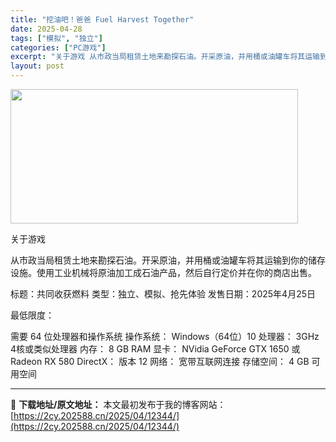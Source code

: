 ```yaml
---
title: "挖油吧！爸爸 Fuel Harvest Together"
date: 2025-04-28
tags: ["模拟", "独立"]
categories: ["PC游戏"]
excerpt: "关于游戏 从市政当局租赁土地来勘探石油。开采原油，并用桶或油罐车将其运输到你的储存设施。使用工业机械将原油加工成石油产品，然后自行定价并在你的商店出售。 标题：共同收获燃料 类型：独立、模拟、抢先体验 发售日期：2025年4月25日 最低限度： 需要 64 位处理器和操作系统 操作系统： Windo&hellip;"
layout: post
---
```


<img class="aligncenter size-full wp-image-12351" src="https://2cy.202588.cn/wp-content/uploads/2025/04/2025042804303268.webp" alt="" width="460" height="215" />

关于游戏

从市政当局租赁土地来勘探石油。开采原油，并用桶或油罐车将其运输到你的储存设施。使用工业机械将原油加工成石油产品，然后自行定价并在你的商店出售。

标题：共同收获燃料
类型：独立、模拟、抢先体验
发售日期：2025年4月25日

最低限度：

需要 64 位处理器和操作系统
操作系统： Windows（64位）10
处理器： 3GHz 4核或类似处理器
内存： 8 GB RAM
显卡： NVidia GeForce GTX 1650 或 Radeon RX 580
DirectX： 版本 12
网络： 宽带互联网连接
存储空间： 4 GB 可用空间

---
📖 **下载地址/原文地址：** 本文最初发布于我的博客网站：[https://2cy.202588.cn/2025/04/12344/](https://2cy.202588.cn/2025/04/12344/)
